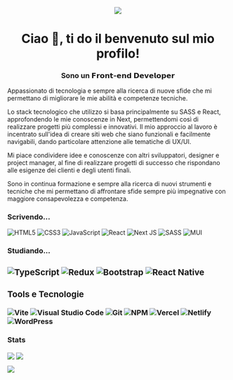 <p align="center"><img src="https://media.tenor.com/0jWydtIVg6wAAAAC/independence-day-jeff-goldblum.gif"></p>

<h1 align="center">Ciao 👋, ti do il benvenuto sul mio profilo!</h1>
<h3 align="center">Sono un 𝗙𝗿𝗼𝗻𝘁-𝗲𝗻𝗱 𝗗𝗲𝘃𝗲𝗹𝗼𝗽𝗲𝗿</h3>

Appassionato di tecnologia e sempre alla ricerca di nuove sfide che mi permettano di migliorare le mie abilità e competenze tecniche. 

Lo stack tecnologico che utilizzo si basa principalmente su SASS e React, approfondendo le mie conoscenze in Next, permettendomi così di realizzare progetti più complessi e innovativi. Il mio approccio al lavoro è incentrato sull'idea di creare siti web che siano funzionali e facilmente navigabili, dando particolare attenzione alle tematiche di UX/UI.

Mi piace condividere idee e conoscenze con altri sviluppatori, designer e project manager, al fine di realizzare progetti di successo che rispondano alle esigenze dei clienti e degli utenti finali.

Sono in continua formazione e sempre alla ricerca di nuovi strumenti e tecniche che mi permettano di affrontare sfide sempre più impegnative con maggiore consapevolezza e competenza. 

<b><h3>Scrivendo...</h3></b>
<span>![HTML5](https://img.shields.io/badge/html5-%23E34F26.svg?style=for-the-badge&logo=html5&logoColor=white)</span>
<span>![CSS3](https://img.shields.io/badge/css3-%231572B6.svg?style=for-the-badge&logo=css3&logoColor=white)</span>
<span>![JavaScript](https://img.shields.io/badge/javascript-%23323330.svg?style=for-the-badge&logo=javascript&logoColor=%23F7DF1E)</span>
<span>![React](https://img.shields.io/badge/react-%2320232a.svg?style=for-the-badge&logo=react&logoColor=%2361DAFB)</span>
<span>![Next JS](https://img.shields.io/badge/Next-black?style=for-the-badge&logo=next.js&logoColor=white)</span>
<span>![SASS](https://img.shields.io/badge/SASS-hotpink.svg?style=for-the-badge&logo=SASS&logoColor=white)</span>
<span>![MUI](https://img.shields.io/badge/MUI-%230081CB.svg?style=for-the-badge&logo=mui&logoColor=white)</span>

<b><h3>Studiando... <h3></b>
<span>![TypeScript](https://img.shields.io/badge/typescript-%23007ACC.svg?style=for-the-badge&logo=typescript&logoColor=white)</span>
<span>![Redux](https://img.shields.io/badge/redux-%23593d88.svg?style=for-the-badge&logo=redux&logoColor=white)</span>
<span>![Bootstrap](https://img.shields.io/badge/bootstrap-%23563D7C.svg?style=for-the-badge&logo=bootstrap&logoColor=white)</span>
<span>![React Native](https://img.shields.io/badge/react_native-%2320232a.svg?style=for-the-badge&logo=react&logoColor=%2361DAFB)</span>

<b><h3>Tools e Tecnologie</h3></b>
<span>![Vite](https://img.shields.io/badge/vite-%23646CFF.svg?style=for-the-badge&logo=vite&logoColor=white)</span>
<span>![Visual Studio Code](https://img.shields.io/badge/Visual%20Studio%20Code-0078d7.svg?style=for-the-badge&logo=visual-studio-code&logoColor=white)</span>
<span>![Git](https://img.shields.io/badge/git-%23F05033.svg?style=for-the-badge&logo=git&logoColor=white)</span>
<span>![NPM](https://img.shields.io/badge/NPM-%23000000.svg?style=for-the-badge&logo=npm&logoColor=white)</span>
<span>![Vercel](https://img.shields.io/badge/vercel-%23000000.svg?style=for-the-badge&logo=vercel&logoColor=white)</span>
<span>![Netlify](https://img.shields.io/badge/netlify-%23000000.svg?style=for-the-badge&logo=netlify&logoColor=#00C7B7)</span>
<span>![WordPress](https://img.shields.io/badge/WordPress-%23117AC9.svg?style=for-the-badge&logo=WordPress&logoColor=white)</span>
  
<b><h3>Stats</h3></b>
<span> <img align="center" src="https://github-readme-stats.vercel.app/api/top-langs/?username=flgisimone&theme=great-gatsby"/> </span>
<span> <img align="center" src="https://github-readme-stats-sigma-five.vercel.app/api/?username=flgisimone&theme=great-gatsby&line_height=40"/> </span>
<p> <img align="center" src="https://github-profile-trophy.vercel.app/?username=flgisimone&theme=great-gatsby"/> </p>      
<!---
flgisimone/flgisimone is a ✨ special ✨ repository because its `README.md` (this file) appears on your GitHub profile.
You can click the Preview link to take a look at your changes.
--->
